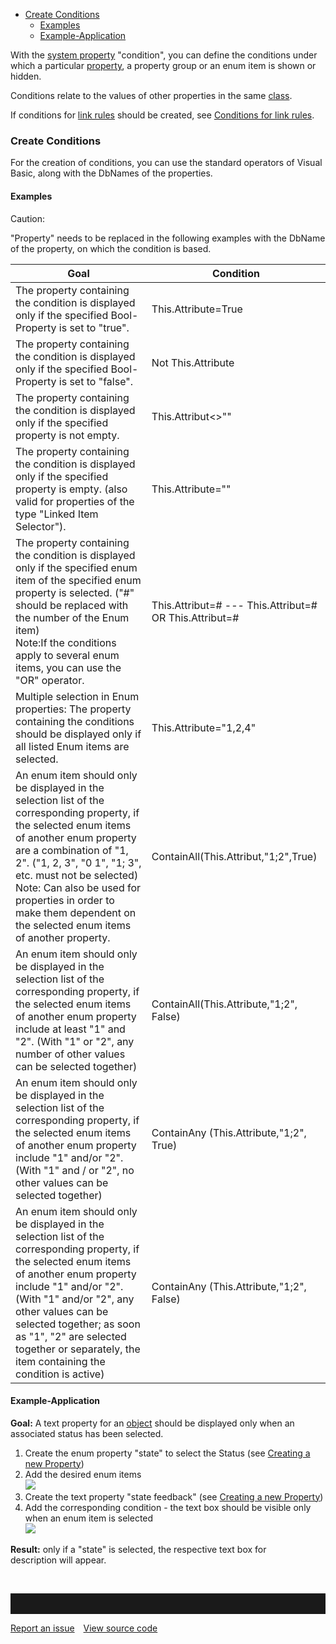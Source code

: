 -   [Create Conditions](#create-conditions)
    -   [Examples](#examples)
    -   [Example-Application](#example-application)


With the [system property](system-properties) "condition", you can
define the conditions under which a
particular [property](property-group-and-property), a property group or an
enum item is shown or hidden.

Conditions relate to the values of other properties in the
same [class](class).

If conditions for [link rules](link-rules) should be created,
see [Conditions for link rules](conditions-for-link-rules).

### Create Conditions

For the creation of conditions, you can use the standard operators of
Visual Basic, along with the DbNames of the properties.

#### Examples

<div class="warning">

Caution:

"Property" needs to be replaced in the following examples with the
DbName of the property, on which the condition is based.
  </div>
  

| Goal     | Condition    |
| ---------- | ---------- |
| The property containing the condition is displayed only if the specified Bool-Property is set to "true".     | This.Attribute=True      |
| The property containing the condition is displayed only if the specified Bool-Property is set to "false".       | 	Not This.Attribute      |
| The property containing the condition is displayed only if the specified property is not empty.      | This.Attribut<>""     |
| The property containing the condition is displayed only if the specified property is empty. (also valid for properties of the type "Linked Item Selector").      | This.Attribute=""       |
| The property containing the condition is displayed only if the specified enum item of the specified enum property is selected. ("#" should be replaced with the number of the Enum item)  <div class="info"> Note:If the conditions apply to several enum items, you can use the "OR" operator.</div>       | This.Attribut=#                                                            ---                 This.Attribut=# OR This.Attribut=#       |
| Multiple selection in Enum properties: The property containing the conditions should be displayed only if all listed Enum items are selected.       | This.Attribute="1,2,4"       |
| An enum item should only be displayed in the selection list of the corresponding property, if the selected enum items of another enum property are a combination of "1, 2". ("1, 2, 3", "0 1", "1; 3", etc. must not be selected)  <div class="info">Note: Can also be used for properties in order to make them dependent on the selected enum items of another property.</div>       | ContainAll(This.Attribut,"1;2",True)      |
| An enum item should only be displayed in the selection list of the corresponding property, if the selected enum items of another enum property include at least "1" and "2". (With "1" or "2", any number of other values can be selected together)     | ContainAll(This.Attribute,"1;2", False)       |
| An enum item should only be displayed in the selection list of the corresponding property, if the selected enum items of another enum property include "1" and/or "2". (With "1" and / or "2", no other values can be selected together)       | ContainAny (This.Attribute,"1;2", True)       |
| An enum item should only be displayed in the selection list of the corresponding property, if the selected enum items of another enum property include "1" and/or "2". (With "1" and/or "2", any other values can be selected together; as soon as "1", "2" are selected together or separately, the item containing the condition is active)       | ContainAny (This.Attribute,"1;2", False)      |




#### Example-Application

**Goal:** A text property for an [object](object) should be displayed
only when an associated status has been selected.

1.  Create the enum property "state" to select the Status (see [Creating
    a new Property](creating-a-new-property))
2.  Add the desired enum items  
    ![](//images.ctfassets.net/utx1h0gfm1om/16pHhz55vWKu44c6AQQoMk/dc8bb4a8fdaef46b10a02435431a3037/329334.png)
3.  Create the text property "state feedback" (see [Creating a new
    Property](creating-a-new-property))
4.  Add the corresponding condition - the text box should be visible
    only when an enum item is selected  
    ![](//images.ctfassets.net/utx1h0gfm1om/3viWQDtbj2ASKu24yQ8yIS/e044c1dc0e9030c296b16fb0cb3726f1/329336.png)

**Result:** only if a "state" is selected, the respective text box for
description will appear.

 
<hr style="padding-top:2rem" />
<a href="https://github.com/process4/docs/issues" target="_blank" class="bgw btn btn-primary btn-lg shadow-sm">Report an issue</a>
<a href="https://github.com/process4/docs" target="_blank" class="bgw btn btn-primary btn-lg shadow-sm" style="margin-left:10px;">View source code</a>